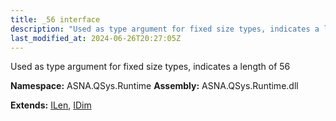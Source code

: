 ```yaml
---
title: _56 interface
description: "Used as type argument for fixed size types, indicates a length of 56  "
last_modified_at: 2024-06-26T20:27:05Z
---
```


Used as type argument for fixed size types, indicates a length of 56 

**Namespace:** ASNA.QSys.Runtime
**Assembly:** ASNA.QSys.Runtime.dll

**Extends:** [ILen](/reference/runtime/qsys-runtime/i-len.html), [IDim](/reference/runtime/qsys-runtime/i-dim.html)
<br>
<br>
